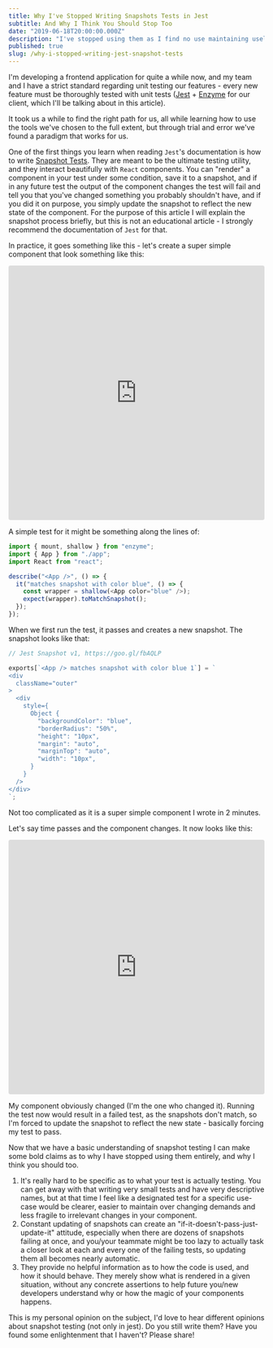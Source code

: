 ```yaml
---
title: Why I've Stopped Writing Snapshots Tests in Jest
subtitle: And Why I Think You Should Stop Too
date: "2019-06-18T20:00:00.000Z"
description: "I've stopped using them as I find no use maintaining useless tests. Enlighten me if you can!"
published: true
slug: /why-i-stopped-writing-jest-snapshot-tests
---
```


I'm developing a frontend application for quite a while now, and my team and I have a strict standard regarding unit testing our features - every new feature must be thoroughly tested with unit tests ([Jest](https://jestjs.io/) + [Enzyme](https://airbnb.io/enzyme/) for our client, which I'll be talking about in this article).

It took us a while to find the right path for us, all while learning how to use the tools we've chosen to the full extent, but through trial and error we've found a paradigm that works for us.

One of the first things you learn when reading `Jest`'s documentation is how to write [Snapshot Tests](https://jestjs.io/docs/en/snapshot-testing). They are meant to be the ultimate testing utility, and they interact beautifully with `React` components. You can "render" a component in your test under some condition, save it to a snapshot, and if in any future test the output of the component changes the test will fail and tell you that you've changed something you probably shouldn't have, and if you did it on purpose, you simply update the snapshot to reflect the new state of the component. For the purpose of this article I will explain the snapshot process briefly, but this is not an educational article - I strongly recommend the documentation of `Jest` for that.

In practice, it goes something like this - let's create a super simple component that look something like this:

<iframe src="https://codesandbox.io/embed/why-i-stopped-writing-jest-snapshot-tests-c5q50?fontsize=14" title="why-i-stopped-writing-jest-snapshot-tests" allow="geolocation; microphone; camera; midi; vr; accelerometer; gyroscope; payment; ambient-light-sensor; encrypted-media" style="width:100%; height:500px; border:0; border-radius: 4px; overflow:hidden;" sandbox="allow-modals allow-forms allow-popups allow-scripts allow-same-origin"></iframe>

A simple test for it might be something along the lines of:

```js
import { mount, shallow } from "enzyme";
import { App } from "./app";
import React from "react";

describe("<App />", () => {
  it("matches snapshot with color blue", () => {
    const wrapper = shallow(<App color="blue" />);
    expect(wrapper).toMatchSnapshot();
  });
});
```

When we first run the test, it passes and creates a new snapshot. The snapshot looks like that:

```js
// Jest Snapshot v1, https://goo.gl/fbAQLP

exports[`<App /> matches snapshot with color blue 1`] = `
<div
  className="outer"
>
  <div
    style={
      Object {
        "backgroundColor": "blue",
        "borderRadius": "50%",
        "height": "10px",
        "margin": "auto",
        "marginTop": "auto",
        "width": "10px",
      }
    }
  />
</div>
`;
```

Not too complicated as it is a super simple component I wrote in 2 minutes.

Let's say time passes and the component changes. It now looks like this:

<iframe src="https://codesandbox.io/embed/why-i-stopped-writing-jest-snapshot-tests-2-3rpk3?fontsize=14" title="why-i-stopped-writing-jest-snapshot-tests-2" allow="geolocation; microphone; camera; midi; vr; accelerometer; gyroscope; payment; ambient-light-sensor; encrypted-media" style="width:100%; height:500px; border:0; border-radius: 4px; overflow:hidden;" sandbox="allow-modals allow-forms allow-popups allow-scripts allow-same-origin"></iframe>

My component obviously changed (I'm the one who changed it). Running the test now would result in a failed test, as the snapshots don't match, so I'm forced to update the snapshot to reflect the new state - basically forcing my test to pass.

Now that we have a basic understanding of snapshot testing I can make some bold claims as to why I have stopped using them entirely, and why I think you should too.

1. It's really hard to be specific as to what your test is actually testing. You can get away with that writing very small tests and have very descriptive names, but at that time I feel like a designated test for a specific use-case would be clearer, easier to maintain over changing demands and less fragile to irrelevant changes in your component.
2. Constant updating of snapshots can create an "if-it-doesn't-pass-just-update-it" attitude, especially when there are dozens of snapshots failing at once, and you/your teammate might be too lazy to actually task a closer look at each and every one of the failing tests, so updating them all becomes nearly automatic.
3. They provide no helpful information as to how the code is used, and how it should behave. They merely show what is rendered in a given situation, without any concrete assertions to help future you/new developers understand why or how the magic of your components happens.

This is my personal opinion on the subject, I'd love to hear different opinions about snapshot testing (not only in jest). Do you still write them? Have you found some enlightenment that I haven't? Please share!
